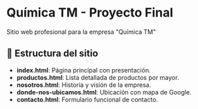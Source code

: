 # Química TM - Proyecto Final

Sitio web profesional para la empresa "Química TM"

## 🚀 Estructura del sitio

- **index.html**: Página principal con presentación.
- **productos.html**: Lista detallada de productos por mayor.
- **nosotros.html**: Historia y visión de la empresa.
- **donde-nos-ubicamos.html**: Ubicación con mapa de Google.
- **contacto.html**: Formulario funcional de contacto.



